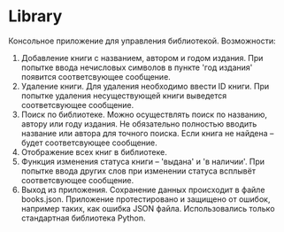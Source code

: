 # Library
Консольное приложение для управления библиотекой. Возможности:
1. Добавление книги с названием, автором и годом издания. При попытке ввода нечисловых символов в пункте 'год издания' появится соответсвующее сообщение.
2. Удаление книги. Для удаления необходимо ввести ID книги. При попытке удаления несуществующей книги выведется соответсвующее сообщение.
3. Поиск по библиотеке. Можно осуществлять поиск по названию, автору или году издания. Не обязательно полностью вводить название или автора для точного поиска. Если книга не найдена – будет соответсвующее сообщение.
4. Отображение всех книг в библиотеке.
5. Функция изменения статуса книги – 'выдана' и 'в наличии'. При попытке ввода других слов при изменении статуса всплывёт соответсвующее сообщение.
6. Выход из приложения.
Сохранение данных происходит в файле books.json.
Приложение протестировано и защищено от ошибок, например таких, как ошибка JSON файла.
Использовались только стандартная библиотека Python.
